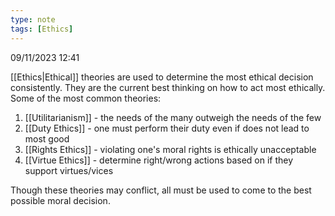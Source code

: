```yaml
---
type: note
tags: [Ethics]
---
```

09/11/2023 12:41

  

[[Ethics|Ethical]] theories are used to determine the most ethical decision consistently. They are the current best thinking on how to act most ethically. Some of the most common theories:

1. [[Utilitarianism]] - the needs of the many outweigh the needs of the few
2. [[Duty Ethics]] - one must perform their duty even if does not lead to most good
3. [[Rights Ethics]] - violating one's moral rights is ethically unacceptable 
4. [[Virtue Ethics]] - determine right/wrong actions based on if they support virtues/vices

Though these theories may conflict, all must be used to come to the best possible moral decision. 